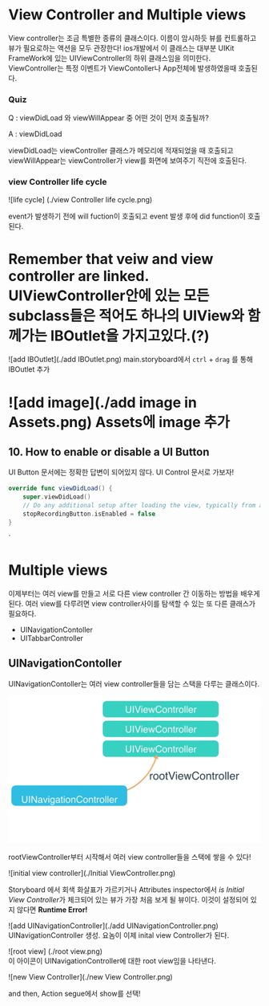 # View Controller and Multiple views

  View controller는 조금 특별한 종류의 클래스이다. 이름이 암시하듯 뷰를 컨트롤하고 뷰가 필요로하는 액션을 모두 관장한다! ios개발에서 이 클래스는 대부분 UIKit FrameWork에 있는 UIViewController의 하위 클래스임을 의미한다. ViewController는 특정 이벤트가 ViewContoller나 App전체에 발생하였을때 호출된다.


### Quiz
 Q : viewDidLoad 와 viewWillAppear 중 어떤 것이 먼저 호출될까?   

 A : viewDidLoad

viewDidLoad는 viewController 클래스가 메모리에 적재되었을 때 호출되고 viewWillAppear는 viewController가 view를 화면에 보여주기 직전에 호출된다.


### view Controller life cycle
![life cycle] (./view Controller life cycle.png)


event가 발생하기 전에 will fuction이 호출되고 event 발생 후에 did function이 호출된다. 

Remember that veiw and view controller are linked. UIViewController안에 있는 모든 subclass들은 적어도 하나의 UIView와 함께가는 IBOutlet을 가지고있다.(?)
=================
![add IBOutlet](./add IBOutlet.png)
main.storyboard에서 `ctrl` + `drag` 를 통해 IBOutlet 추가

![add image](./add image in Assets.png)
Assets에 image 추가
=====================

## 10. How to enable or disable a UI Button

 UI Button 문서에는 정확한 답변이 되어있지 않다. UI Control 문서로 가보자!

```swift
override func viewDidLoad() {
    super.viewDidLoad()
    // Do any additional setup after loading the view, typically from a nib.
    stopRecordingButton.isEnabled = false
}
```

`
# Multiple views

 이제부터는 여러 view를 만들고 서로 다른 view controller 간 이동하는 방법을 배우게된다. 여러 view를 다루려면 view controller사이를 탐색할 수 있는 또 다른 클래스가 필요하다.

- UINavigationContoller
- UITabbarController

## UINavigationContoller

 UINavigationContoller는 여러 view controller들을 담는 스택을 다루는 클래스이다.



![UINC](./UINavigationController.png)

rootViewController부터 시작해서 여러 view controller들을 스택에 쌓을 수 있다!



![initial view controller](./Initial ViewController.png)

Storyboard 에서 회색 화살표가 가르키거나 Attributes inspector에서 *is Initial View Controller*가 체크되어 있는 뷰가 가장 처음 보게 될 뷰이다. 이것이 설정되어 있지 않다면 **Runtime Error!**


![add UINavigationController](./add UINavigationController.png)
 UINavigationController 생성. 요놈이 이제 inital view Controller가 된다.


![root view] (./root view.png)  
 이 아이콘이 UINavigationController에 대한 root view임을 나타낸다.


![new View Controller](./new View Controller.png)

and then, Action segue에서 show를 선택!





















